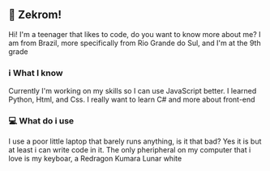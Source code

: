 ## 🐉 Zekrom!

Hi! I'm a teenager that likes to code, do you want to know more about me?
I am from Brazil, more specifically from Rio Grande do Sul, and I'm at the 9th grade

### ℹ️ What I know

Currently I'm working on my skills so I can use JavaScript better. I learned Python, Html, and Css. I really want to learn C# and more about front-end

### 💻 What do i use 

I use a poor little laptop that barely runs anything, is it that bad? Yes it is but at least i can write code in it. The only pheripheral on my computer that i love is my keyboar, a Redragon Kumara Lunar white
